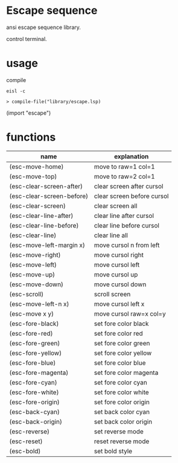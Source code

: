 # Escape sequence
ansi escape sequence library.

control terminal.

# usage
compile 

```
eisl -c

> compile-file("library/escape.lsp)
```

(import "escape")

# functions

|name                     | explanation               |
|-------------------------|---------------------------|
|(esc-move-home)          | move to raw=1 col=1       |
|(esc-move-top)           | move to raw=2 col=1       |
|(esc-clear-screen-after) | clear screen after cursol |
|(esc-clear-screen-before)| clear screen before cursol|
|(esc-clear-screen)       | clear screen all          |
|(esc-clear-line-after)   | clear line after cursol   |
|(esc-clear-line-before)  | clear line before cursol  |
|(esc-clear-line)         | clear line all            |
|(esc-move-left-margin x) | move cursol n from left   |
|(esc-move-right)         | move cursol right         |
|(esc-move-left)          | move cursol left          |
|(esc-move-up)            | move cursol up            |
|(esc-move-down)          | move cursol down          |
|(esc-scroll)             | scroll screen             |
|(esc-move-left-n x)      | move cursol left x        |
|(esc-move x y)           | move cursol raw=x col=y   |
|(esc-fore-black)         | set fore color black      |
|(esc-fore-red)           | set fore color red        |
|(esc-fore-green)         | set fore color green      |
|(esc-fore-yellow)        | set fore color yellow     |
|(esc-fore-blue)          | set fore color blue       |
|(esc-fore-magenta)       | set fore color magenta    |
|(esc-fore-cyan)          | set fore color cyan       |
|(esc-fore-white)         | set fore color white      |
|(esc-fore-origin)        | set fore color origin     |
|(esc-back-cyan)          | set back color cyan       |
|(esc-back-origin)        | set back color origin     |
|(esc-reverse)            | set reverse mode          |
|(esc-reset)              | reset reverse mode        |
|(esc-bold)               | set bold style            |



